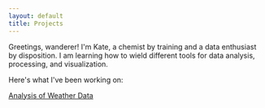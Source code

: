 ```yaml
---
layout: default
title: Projects
---
```

<div class="blurb">
	<p>Greetings, wanderer!  I'm Kate, a chemist by training and a data enthusiast by disposition.  I am learning how to wield different tools for data analysis, processing, and visualization.</p>
	
</div><!-- /.blurb -->

Here's what I've been working on:

[Analysis of Weather Data](https://radicalprecursor.github.io/weather)
